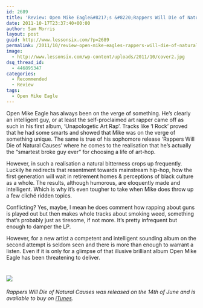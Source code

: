 ```yaml
---
id: 2689
title: 'Review: Open Mike Eagle&#8217;s &#8220;Rappers Will Die of Natural Causes&#8221;'
date: 2011-10-17T23:37:40+00:00
author: Sam Morris
layout: post
guid: http://www.lessonsix.com/?p=2689
permalink: /2011/10/review-open-mike-eagles-rappers-will-die-of-natural-causes/
image:
  - http://www.lessonsix.com/wp-content/uploads/2011/10/cover2.jpg
dsq_thread_id:
  - 446895347
categories:
  - Recommended
  - Review
tags:
  - Open Mike Eagle
---
```

Open Mike Eagle has always been on the verge of something. He&#8217;s clearly an intelligent guy, or at least the self-proclaimed art rapper came off as such in his first album, &#8216;Unapologetic Art Rap&#8217;. Tracks like &#8216;I Rock&#8217; proved that he had some smarts and showed that Mike was on the verge of something unique. The same is true of his sophomore release &#8216;Rappers Will Die of Natural Causes&#8217; where he comes to the realisation that he&#8217;s actually the &#8220;smartest broke guy ever&#8221; for choosing a life of art-hop.

<!--more-->

However, in such a realisation a natural bitterness crops up frequently. Luckily he redirects that resentment towards mainstream hip-hop, how the first generation will wait in retirement homes & perceptions of black culture as a whole. The results, although humorous, are eloquently made and intelligent. Which is why it&#8217;s even tougher to take when Mike does throw up a few cliché ridden topics.

Conflicting? Yes, maybe, I mean he does comment how rapping about guns is played out but then makes whole tracks about smoking weed, something that&#8217;s probably just as tiresome, if not more. It&#8217;s pretty infrequent but enough to damper the LP.

However, for a new artist a competent and intelligent sounding album on the second attempt is seldom seen and there is more than enough to warrant a listen. Even if it is only for a glimpse of that illusive brilliant album Open Mike Eagle has been threatening to deliver.

# ![](http://www.lessonsix.com/wp-content/themes/lessonsix/images/review_three.png)

_Rappers Will Die of Natural Causes was released on the 14th of June and is available to buy on [iTunes](http://itunes.apple.com/gb/album/rappers-will-die-natural-causes/id442636707)_.